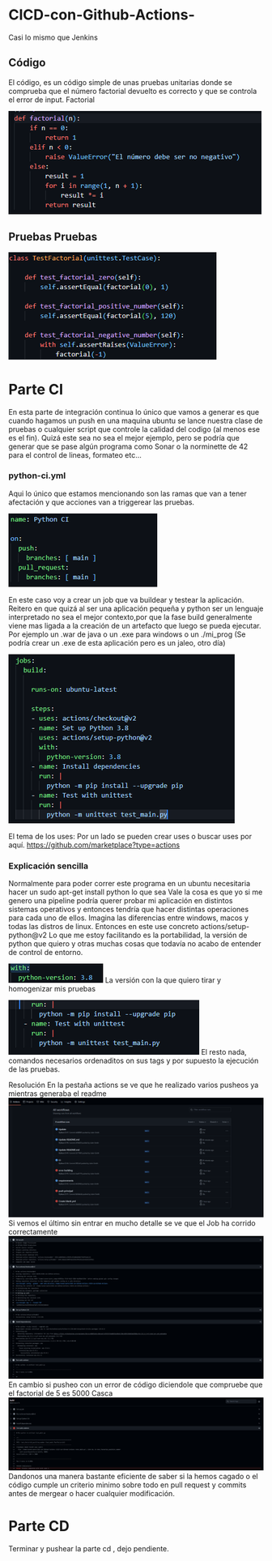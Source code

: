 # CICD-con-Github-Actions-

Casi lo mismo que Jenkins

## Código

El código, es un código simple de unas pruebas unitarias donde se comprueba que el número factorial devuelto es correcto y que se controla el error de input.
Factorial

![Alt text](context/image.png)

## Pruebas Pruebas

![Alt text](context/image-1.png)

# Parte CI
En esta parte de integración continua lo único que vamos a generar es que cuando hagamos un push en una maquina ubuntu se lance nuestra clase de pruebas o cualquier script que controle la calidad del codigo (al menos ese es el fin).
Quizá este sea no sea el mejor ejemplo, pero se podría que generar que se pase algún programa como Sonar o la norminette de 42 para el control de lineas, formateo etc...

### python-ci.yml

Aqui lo único que estamos mencionando son las ramas que van a tener afectación y que acciones van a triggerear las pruebas.

![Alt text](context/image-2.png)

En este caso voy a crear un job que va buildear y testear la aplicación.
Reitero en que quizá al ser una aplicación pequeña y python ser un lenguaje interpretado no sea el mejor contexto,por que la fase build generalmente viene mas ligada a la creación de un artefacto que luego se pueda ejecutar.
Por ejemplo un .war de java o un .exe para windows o un ./mi_prog
(Se podría crear un .exe de esta aplicación pero es un jaleo, otro día)

![Alt text](context/image-3.png)

El tema de los uses:
Por un lado se pueden crear uses o buscar uses por aquí.
https://github.com/marketplace?type=actions

### Explicación sencilla

Normalmente para poder correr este programa en un ubuntu necesitaria hacer un sudo apt-get install python lo que sea
Vale la cosa es que yo si me genero una pipeline podría querer probar mi aplicación en distintos sistemas operativos y entonces tendría que hacer distintas operaciones para cada uno de ellos. Imagina las diferencias entre windows, macos y todas las distros de linux.
Entonces en este use concreto actions/setup-python@v2
Lo que me estoy facilitando es la portabilidad, la versión de python que quiero y otras muchas cosas que todavía no acabo de entender de control de entorno.

![Alt text](context/image-5.png)
La versión con la que quiero tirar y homogenizar mis pruebas

![Alt text](context/image-6.png)
El resto nada, comandos necesarios ordenaditos on sus tags y por supuesto la ejecución de las pruebas.

Resolución
En la pestaña actions se ve que he realizado varios pusheos ya mientras generaba el readme
![Alt text](context/image-7.png)
Si vemos el último sin entrar en mucho detalle se ve que el Job ha corrido correctamente
![Alt text](context/image-8.png)
En cambio si pusheo con un error de código diciendole que compruebe que el factorial de 5 es 5000
Casca
![Alt text](context/image-9.png)
Dandonos una manera bastante eficiente de saber si la hemos cagado o el código cumple un criterio minimo
sobre todo en pull request y commits antes de mergear o hacer cualquier modificación.


# Parte CD

Terminar y pushear la parte cd , dejo pendiente.



